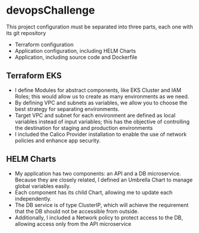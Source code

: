 # devopsChallenge

This project configuration must be separated into three parts, each one with its git repository
- Terraform configuration 
- Application configuration, including HELM Charts
- Application, including source code and Dockerfile

## Terraform EKS
- I define Modules for abstract components, like EKS Cluster and IAM Roles; this would allow us to create as many environments as we need.
- By defining VPC and subnets as variables, we allow you to choose the best strategy for separating environments.
- Target VPC and subnet for each environment are defined as local variables instead of input variables; this has the objective of controlling the destination for staging and production environments
- I included the Calico Provider installation to enable the use of network policies and enhance app security.

## HELM Charts
- My application has two components: an API and a DB microservice. Because they are closely related, I defined an Umbrella Chart to manage global variables easily.
- Each component has its child Chart, allowing me to update each independently.
- The DB service is of type ClusterIP, which will achieve the requirement that the DB should not be accessible from outside.
- Additionally, I included a Network policy to protect access to the DB, allowing access only from the API microservice
